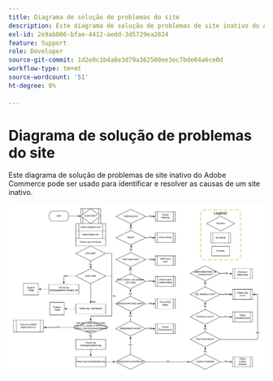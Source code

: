 ```yaml
---
title: Diagrama de solução de problemas do site
description: Este diagrama de solução de problemas de site inativo do Adobe Commerce pode ser usado para identificar e resolver as causas de um site inativo.
exl-id: 2e9ab006-bfae-4412-aedd-3d5729ea2824
feature: Support
role: Developer
source-git-commit: 1d2e0c1b4a8e3d79a362500ee3ec7bde84a6ce0d
workflow-type: tm+mt
source-wordcount: '51'
ht-degree: 0%

---
```


# Diagrama de solução de problemas do site

Este diagrama de solução de problemas de site inativo do Adobe Commerce pode ser usado para identificar e resolver as causas de um site inativo.

![imagem do diagrama de solução de problemas do site](assets/updated_site_down_1.jpeg)
